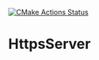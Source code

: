 
[![CMake Actions Status](https://github.com/MYMAIDAN/HttpsServer/workflows/CMake/badge.svg)](https://github.com/MYMAIDAN/HttpsServer/actions)

# HttpsServer
